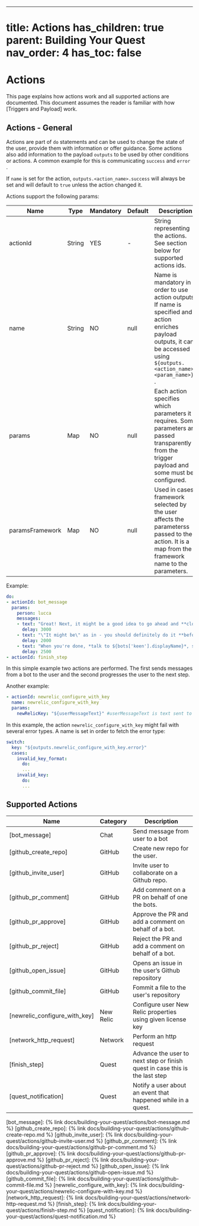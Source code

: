 ---
title: Actions
has_children: true
parent: Building Your Quest
nav_order: 4
has_toc: false
=======

# Actions 

This page explains how actions work and all supported actions are documented. This document assumes the reader is familiar with how [Triggers and Payload] work.

## Actions - General

Actions are part of `do` statements and can be used to change the state of the user, provide them with information or offer guidance. Some actions also add information to the payload `outputs` to be used by other conditions or actions. A common example for this is communicating `success` and `error` . 

If `name` is set for the action, `outputs.<action_name>.success` will always be set and will default to `true` unless the action changed it.

Actions support the following params:

| Name            | Type   | Mandatory | Default | Description                                                                                                                                                                    |
|-----------------|--------|-----------|---------|--------------------------------------------------------------------------------------------------------------------------------------------------------------------------------|
| actionId        | String | YES       | -       | String representing the actions. See section below for supported actions ids.                                                                                                  |
| name            | String | NO        | null    | Name is mandatory in order to use action outputs. If name is specified and action enriches payload outputs, it can be accessed using `${outputs.<action_name>.<param_name>}` . |
| params          | Map    | NO        | null    | Each action specifies which parameters it requires. Some parameters are passed transparently from the trigger payload and some must be configured.                             |
| paramsFramework | Map    | NO        | null    | Used in cases framework selected by the user affects the parameterss passed to the action. It is a map from the framework name to the parameters.                              |

Example:

```yaml
do:
- actionId: bot_message
  params:
    person: lucca
    messages:
    - text: "Great! Next, it might be a good idea to go ahead and **clone that repository**, before doing any other tasks. *Clone it*, don't fork it!"
      delay: 3000
    - text: "\"It might be\" as in - you should definitely do it **before doing any of your next tasks**."
      delay: 2000
    - text: "When you're done, *talk to ${bots['keen'].displayName}*, she’ll take it from here."
      delay: 2500
- actionId: finish_step
```

In this simple example two actions are performed. The first sends messages from a bot to the user and the second progresses the user to the next step.

Another example:

```yaml
- actionId: newrelic_configure_with_key
  name: newrelic_configure_with_key
  params:
    newRelicKey: "${userMessageText}" #userMessageText is text sent to a bot by the user 
```

In this example, the action `newrelic_configure_with_key` might fail with several error types. A name is set in order to fetch the error type:

```yaml
switch:
  key: "${outputs.newrelic_configure_with_key.error}"
  cases:
    invalid_key_format:
      do:
      ...
    invalid_key:
      do:
      ...
```

## Supported Actions

| Name                                     | Category  | Description                                                                       |
| ---------------------------------------- | --------- | --------------------------------------------------------------------------------- |
| [bot_message]                            | Chat      | Send message from user to a bot                                                   |
| [github_create_repo]                     | GitHub    | Create new repo for the user.                                                     |
| [github_invite_user]                     | GitHub    | Invite user to collaborate on a Github repo.                                      |
| [github_pr_comment]                      | GitHub    | Add comment on a PR on behalf of one the bots.                                    |
| [github_pr_approve]                      | GitHub    | Approve the PR and add a comment on behalf of a bot.                              |
| [github_pr_reject]                       | GitHub    | Reject the PR and add a comment on behalf of a bot.                               |
| [github_open_issue]                      | GitHub    | Opens an issue in the user’s Github repository                                    |
| [github_commit_file]                     | GitHub    | Fommit a file to the user's repository                                            |
| [newrelic_configure_with_key]            | New Relic | Configure user New Relic properties using given license key                       |
| [network_http_request]                   | Network   | Perform an http request                                                           |
| [finish_step]                            | Quest     | Advance the user to next step or finish quest in case this is the last step       |
| [quest_notification]                     | Quest     | Notify a user about an event that happened while in a quest.                      |


[bot_message]: {% link docs/building-your-quest/actions/bot-message.md %}
[github_create_repo]: {% link docs/building-your-quest/actions/github-create-repo.md %}
[github_invite_user]: {% link docs/building-your-quest/actions/github-invite-user.md %}
[github_pr_comment]: {% link docs/building-your-quest/actions/github-pr-comment.md %}
[github_pr_approve]: {% link docs/building-your-quest/actions/github-pr-approve.md %}
[github_pr_reject]: {% link docs/building-your-quest/actions/github-pr-reject.md %}
[github_open_issue]: {% link docs/building-your-quest/actions/github-open-issue.md %}
[github_commit_file]: {% link docs/building-your-quest/actions/github-commit-file.md %}
[newrelic_configure_with_key]: {% link docs/building-your-quest/actions/newrelic-configure-with-key.md %}
[network_http_request]: {% link docs/building-your-quest/actions/network-http-request.md %}
[finish_step]: {% link docs/building-your-quest/actions/finish-step.md %}
[quest_notification]: {% link docs/building-your-quest/actions/quest-notification.md %}
